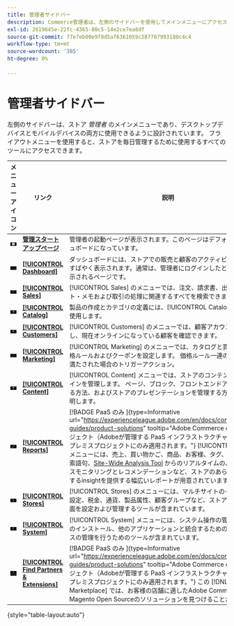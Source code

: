 ```yaml
---
title: 管理者サイドバー
description: Commerce管理者は、左側のサイドバーを使用してメインメニューにアクセスします。 マーチャントは、ストアの設定と管理に必要なすべての管理ツールにアクセスできます。
exl-id: 2619645e-22fc-4365-80c5-14e2ce7ea8df
source-git-commit: 77e7eb00e9f8d5af6361059c287707993180c4c4
workflow-type: tm+mt
source-wordcount: '385'
ht-degree: 0%

---
```


# 管理者サイドバー

左側のサイドバーは、ストア _管理者_ のメインメニューであり、デスクトップデバイスとモバイルデバイスの両方に使用できるように設計されています。 フライアウトメニューを使用すると、ストアを毎日管理するために使用するすべてのツールにアクセスできます。

| メニューアイコン | リンク | 説明 |
| --------- | ---- | ----------- |
| ![ 管理サイドバーアイコン ](./assets/icon-admin-sidebar-logo.png) | **[管理スタートアップページ](../configuration-reference/advanced/admin.md)** | 管理者の起動ページが表示されます。このページはデフォルトでダッシュボードになっています。 |
| ![ ダッシュボードメニュー ](./assets/icon-admin-sidebar-dashboard.png) | **[[!UICONTROL Dashboard]](admin-dashboard.md)** | ダッシュボードには、ストアでの販売と顧客のアクティビティの概要がすばやく表示されます。通常は、管理者にログインしたときに最初に表示されるページです。 |
| ![ 販売メニュー ](./assets/icon-admin-sidebar-sales.png) | **[[!UICONTROL Sales]](../stores-purchase/sales-menu.md)** | [!UICONTROL Sales] のメニューでは、注文、請求書、出荷、クレジット・メモおよび取引の処理に関連するすべてを検索できます。 |
| ![ カタログメニュー ](./assets/icon-admin-sidebar-catalog.png) | **[[!UICONTROL Catalog]](../catalog/catalog-menu.md)** | 製品の作成とカテゴリの定義には、[!UICONTROL Catalog] メニューを使用します。 |
| ![ 顧客メニュー ](./assets/icon-admin-sidebar-customers.png) | **[[!UICONTROL Customers]](../customers/customers-introduction.md)** | [!UICONTROL Customers] のメニューでは、顧客アカウントを管理し、現在オンラインになっている顧客を確認できます。 |
| ![ マーケティングメニュー ](./assets/icon-admin-sidebar-marketing.png) | **[[!UICONTROL Marketing]](../merchandising-promotions/marketing-menu.md)** | [!UICONTROL Marketing] のメニューでは、カタログと買い物かごの価格ルールおよびクーポンを設定します。 価格ルール一連の特定の条件が満たされた場合のトリガーアクション。 |
| ![ コンテンツメニュー ](./assets/icon-admin-sidebar-content.png) | **[[!UICONTROL Content]](../content-design/content-menu.md)** | [!UICONTROL Content] メニューでは、ストアのコンテンツ要素とデザインを管理します。 ページ、ブロック、フロントエンドアプリを作成する方法、およびストアのプレゼンテーションを管理する方法について説明します。 |
| ![ レポートメニュー ](./assets/icon-admin-sidebar-reports.png) | **[[!UICONTROL Reports]](reports-menu.md)** | [!BADGE PaaS のみ &#x200B;]{type=Informative url="https://experienceleague.adobe.com/en/docs/commerce/user-guides/product-solutions" tooltip="Adobe Commerce on Cloud プロジェクト（Adobeが管理する PaaS インフラストラクチャ）およびオンプレミスプロジェクトにのみ適用されます。"} [!UICONTROL Reports] メニューには、売上、買い物かご、商品、お客様、タグ、レビュー、検索語句、[Site-Wide Analysis Tool](https://experienceleague.adobe.com/en/docs/commerce-operations/tools/site-wide-analysis-tool/intro) からのリアルタイムのパフォーマンスモニタリングとレコメンデーションなど、ストアのあらゆる側面に対するinsightを提供する幅広いレポートが用意されています。 |
| ![ ストアメニュー ](./assets/icon-admin-sidebar-stores.png) | **[[!UICONTROL Stores]](../stores-purchase/stores-menu.md)** | [!UICONTROL Stores] のメニューには、マルチサイトのインストール設定、税金、通貨、製品属性、顧客グループなど、ストアのあらゆる側面を設定および管理するツールが含まれています。 |
| ![ システムメニュー ](./assets/icon-admin-sidebar-system.png) | **[[!UICONTROL System]](../systems/system-menu.md)** | [!UICONTROL System] メニューには、システム操作の管理、拡張機能のインストール、他のアプリケーションと統合するための Web サービスの管理を行うためのツールが含まれています。 |
| ![ 拡張機能の検索 ](./assets/icon-admin-sidebar-extensions.png) | **[[!UICONTROL Find Partners & Extensions]](commerce-marketplace.md)** | [!BADGE PaaS のみ &#x200B;]{type=Informative url="https://experienceleague.adobe.com/en/docs/commerce/user-guides/product-solutions" tooltip="Adobe Commerce on Cloud プロジェクト（Adobeが管理する PaaS インフラストラクチャ）およびオンプレミスプロジェクトにのみ適用されます。"} この [!DNL Commerce Marketplace] では、お客様の店舗に適したAdobe CommerceおよびMagento Open Sourceのソリューションを見つけることができます。 |

{style="table-layout:auto"}
